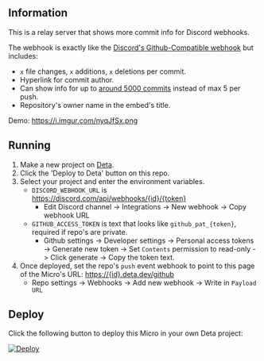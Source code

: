 ## Information
This is a relay server that shows more commit info for Discord webhooks.

The webhook is exactly like the [Discord's Github-Compatible webhook](https://discord.com/developers/docs/resources/webhook#execute-githubcompatible-webhook) but includes:
- `x` file changes, `x` additions, `x` deletions per commit.
- Hyperlink for commit author.
- Can show info for up to [around 5000 commits](https://docs.github.com/en/developers/apps/building-github-apps/rate-limits-for-github-apps) instead of max 5 per push.
- Repository's owner name in the embed's title.

Demo: https://i.imgur.com/nyqJfSx.png

## Running
1. Make a new project on [Deta](https://web.deta.sh/home).
2. Click the 'Deploy to Deta' button on this repo.
3. Select your project and enter the environment variables.
   - `DISCORD_WEBHOOK_URL` is https://discord.com/api/webhooks/{id}/{token}
      - Edit Discord channel -> Integrations -> New webhook -> Copy webhook URL
   - `GITHUB_ACCESS_TOKEN` is text that looks like `github_pat_{token}`, required if repo's are private.
      - Github settings -> Developer settings -> Personal access tokens -> Generate new token -> Set `Contents` permission to read-only -> Click generate -> Copy the token text.
4. Once deployed, set the repo's `push` event webhook to point to this page of the Micro's URL: [https://{id}.deta.dev/github](https://deta.sh)
     - Repo settings -> Webhooks -> Add new webhook -> Write in `Payload URL`

## Deploy
Click the following button to deploy this Micro in your own Deta project:

[![Deploy](https://button.deta.dev/1/svg)](https://go.deta.dev/deploy)

